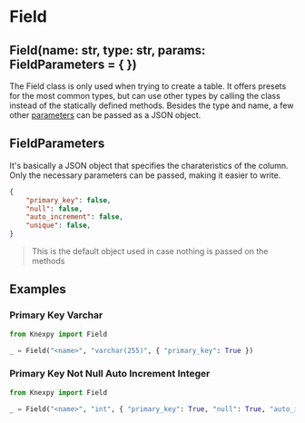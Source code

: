 # Field

## Field(name: str, type: str, params: FieldParameters = { })

The Field class is only used when trying to create a table. It offers presets for the most common types, but can use other types by calling the class instead of the statically defined methods.
Besides the type and name, a few other [parameters](#fieldparameters) can be passed as a JSON object.

## FieldParameters

It's basically a JSON object that specifies the charateristics of the column. Only the necessary parameters can be passed, making it easier to write.

```json
{
    "primary_key": false,
    "null": false,
    "auto_increment": false,
    "unique": false,
}
```

> This is the default object used in case nothing is passed on the methods

## Examples

### Primary Key Varchar

```python
from Knexpy import Field

_ = Field("<name>", "varchar(255)", { "primary_key": True })
```

### Primary Key Not Null Auto Increment Integer

```python
from Knexpy import Field

_ = Field("<name>", "int", { "primary_key": True, "null": True, "auto_increment": True })
```
